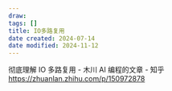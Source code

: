 ```yaml
---
draw:
tags: []
title: IO多路复用
date created: 2024-07-14
date modified: 2024-11-12
---
```


彻底理解 IO 多路复用 - 木川 AI 编程的文章 - 知乎  
https://zhuanlan.zhihu.com/p/150972878
